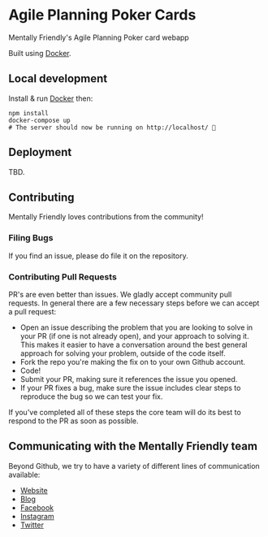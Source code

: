 # Agile Planning Poker Cards

Mentally Friendly's Agile Planning Poker card webapp

Built using [Docker](https://docker.com).

## Local development

Install & run [Docker](https://docker.com) then:

```
npm install
docker-compose up
# The server should now be running on http://localhost/ 🎉
```

## Deployment

TBD.

## Contributing

Mentally Friendly loves contributions from the community!

### Filing Bugs

If you find an issue, please do file it on the repository.

### Contributing Pull Requests

PR's are even better than issues. We gladly accept community pull requests. In general there are a few necessary steps before we can accept a pull request:

- Open an issue describing the problem that you are looking to solve in your PR (if one is not already open), and your approach to solving it. This makes it easier to have a conversation around the best general approach for solving your problem, outside of the code itself.
- Fork the repo you're making the fix on to your own Github account.
- Code!
- Submit your PR, making sure it references the issue you opened.
- If your PR fixes a bug, make sure the issue includes clear steps to reproduce the bug so we can test your fix.

If you've completed all of these steps the core team will do its best to respond to the PR as soon as possible.

## Communicating with the Mentally Friendly team

Beyond Github, we try to have a variety of different lines of communication available:

- [Website](http://mentallyfriendly.com)
- [Blog](https://medium.com/@MentallyFriendly)
- [Facebook](https://www.facebook.com/MentallyFriendly)
- [Instagram](https://www.instagram.com/mentallyfriendly)
- [Twitter](https://twitter.com/MF_says)

